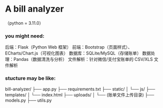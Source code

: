 # A bill analyzer

（python = 3.11.0）
### you might need:
后端：Flask（Python Web 框架）
前端：Bootstrap（页面样式）、ECharts/Chart.js（可视化图表）
数据库：SQLite/MySQL（存储账单）
数据处理：Pandas（数据清洗与分析）
文件解析：针对微信/支付宝账单的 CSV/XLS 文件解析

### stucture may be like:
bill-analyzer/
├── app.py
├── requirements.txt
├── static/
│   └── js/
├── templates/
│   └── index.html
├── uploads/
│   └── (账单文件上传目录)
├── models.py
├── utils.py